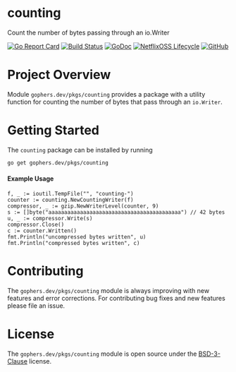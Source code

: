 counting
========

Count the number of bytes passing through an io.Writer

[![Go Report Card](https://goreportcard.com/badge/gophers.dev/pkgs/counting)](https://goreportcard.com/report/gophers.dev/pkgs/counting)
[![Build Status](https://travis-ci.com/shoenig/counting.svg?branch=master)](https://travis-ci.com/shoenig/counting)
[![GoDoc](https://godoc.org/gophers.dev/pkgs/counting?status.svg)](https://godoc.org/gophers.dev/pkgs/counting)
[![NetflixOSS Lifecycle](https://img.shields.io/osslifecycle/shoenig/counting.svg)](OSSMETADATA)
[![GitHub](https://img.shields.io/github/license/shoenig/counting.svg)](LICENSE)

# Project Overview

Module `gophers.dev/pkgs/counting` provides a package with a utility function
for counting the number of bytes that pass through an `io.Writer`.

# Getting Started

The `counting` package can be installed by running

```bash
go get gophers.dev/pkgs/counting
```

#### Example Usage
```golang
f, _ := ioutil.TempFile("", "counting-")
counter := counting.NewCountingWriter(f)
compressor, _ := gzip.NewWriterLevel(counter, 9)
s := []byte("aaaaaaaaaaaaaaaaaaaaaaaaaaaaaaaaaaaaaaaaaa") // 42 bytes
u, _ := compressor.Write(s)
compressor.Close()
c := counter.Written()
fmt.Println("uncompressed bytes written", u)
fmt.Println("compressed bytes written", c)
```

# Contributing

The `gophers.dev/pkgs/counting` module is always improving with new features
and error corrections. For contributing bug fixes and new features please file an issue.

# License

The `gophers.dev/pkgs/counting` module is open source under the [BSD-3-Clause](LICENSE) license.
